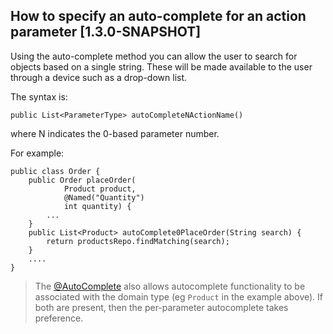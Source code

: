 How to specify an auto-complete for an action parameter [1.3.0-SNAPSHOT]
-------------------------------------------------------

Using the auto-complete method you can allow the user to search for objects based on a single string.  These will be made available to the user through a device such as a drop-down list.

The syntax is:

    public List<ParameterType> autoCompleteNActionName()

where N indicates the 0-based parameter number.

For example:

    public class Order {
        public Order placeOrder(
                Product product,
                @Named("Quantity") 
                int quantity) {
            ...
        }
        public List<Product> autoComplete0PlaceOrder(String search) {
            return productsRepo.findMatching(search);
        }
        ....
    }

> The [@AutoComplete](../reference/recognized-annotations/AutoComplete.html) also allows autocomplete functionality to be associated with the domain type (eg `Product` in the example above).  If both are present, then the per-parameter autocomplete takes preference.
